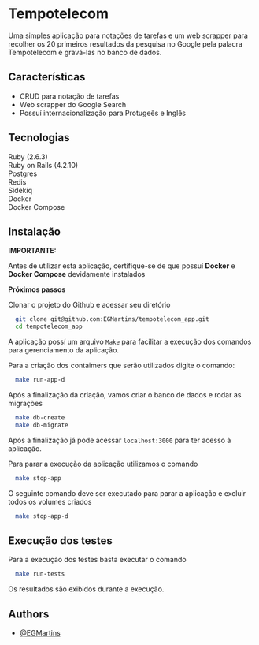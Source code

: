 
# Tempotelecom

Uma simples aplicação para notações de tarefas e um web scrapper para recolher os 20 primeiros resultados da pesquisa no Google pela palacra Tempotelecom e gravá-las no banco de dados.




## Características

- CRUD para notação de tarefas
- Web scrapper do Google Search
- Possuí internacionalização para Protugeês e Inglês


## Tecnologias

Ruby (2.6.3) \
Ruby on Rails (4.2.10) \
Postgres \
Redis \
Sidekiq \
Docker \
Docker Compose


## Instalação

**IMPORTANTE:**

Antes de utilizar esta aplicação, certifique-se de que possuí **Docker** e **Docker Compose** devidamente instalados

**Próximos passos**

Clonar o projeto do Github e acessar seu diretório

```bash
  git clone git@github.com:EGMartins/tempotelecom_app.git
  cd tempotelecom_app
```
A aplicação possí um arquivo `Make` para facilitar a execução dos comandos para gerenciamento da aplicação.

Para a criação dos contaimers que serão utilizados digite o comando:

```bash
  make run-app-d
```

Após a finalização da criação, vamos criar o banco de dados e rodar as migrações

```bash
  make db-create
  make db-migrate
```
Após a finalização já pode acessar `localhost:3000` para ter acesso à aplicação.
 
Para parar a execução da aplicação utilizamos o comando

```bash
  make stop-app
```

O seguinte comando deve ser executado para parar a aplicação e excluir todos os volumes criados

```bash
  make stop-app-d
```

## Execução dos testes

Para a execução dos testes basta executar o comando

```bash
  make run-tests
```
Os resultados são exibidos durante a execução.

## Authors

- [@EGMartins](https://www.github.com/egmartins)

